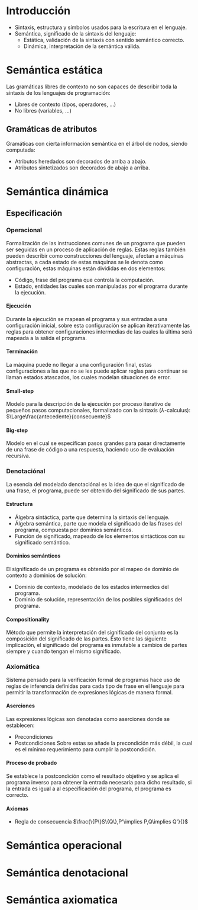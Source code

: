 # Introducción
- Sintaxis, estructura y símbolos usados para la escritura en el lenguaje.
- Semántica, significado de la sintaxis del lenguaje:
	- Estática, validación de la sintaxis con sentido semántico correcto.
	- Dinámica, interpretación de la semántica válida.
# Semántica estática
Las gramáticas libres de contexto no son capaces de describir toda la sintaxis de los lenguajes de programación: 
- Libres de contexto (tipos, operadores, ...)
- No libres (variables, ...)
## Gramáticas de atributos
Gramáticas con cierta información semántica en el árbol de nodos, siendo computada:
- Atributos heredados son decorados de arriba a abajo.
- Atributos sintetizados son decorados de abajo a arriba.
# Semántica dinámica
## Especificación
### Operacional
Formalización de las instrucciones comunes de un programa que pueden ser seguidas en un proceso de aplicación de reglas.  Estas reglas también pueden describir como construcciones del lenguaje, afectan a máquinas abstractas, a cada estado de estas máquinas se le denota como configuración, estas máquinas están divididas en dos elementos:
- Código, frase del programa que controla la computación.
- Estado, entidades las cuales son manipuladas por el programa durante la ejecución.
#### Ejecución
Durante la ejecución se mapean el programa y sus entradas a una configuración inicial, sobre esta configuración se aplican iterativamente las reglas para obtener configuraciones intermedias de las cuales la última será mapeada a la salida el programa.
#### Terminación
La máquina puede no llegar a una configuración final, estas configuraciones a las que no se les puede aplicar reglas para continuar se llaman estados atascados, los cuales modelan situaciones de error.
#### Small-step
Modelo para la descripción de la ejecución por proceso iterativo de pequeños pasos computacionales, formalizado con la sintaxis ($\lambda$-calculus):
$\Large\frac{antecedente}{consecuente}$
#### Big-step
Modelo en el cual se especifican pasos grandes para pasar directamente de una frase de código a una respuesta, haciendo uso de evaluación recursiva.
### Denotaciónal
La esencia del modelado denotaciónal es la idea de que el significado de una frase, el programa, puede ser obtenido del significado de sus partes.
#### Estructura
- Álgebra sintáctica, parte que determina la sintaxis del lenguaje.
- Álgebra semántica, parte que modela el significado de las frases del programa, compuesta por dominios semánticos.
- Función de significado, mapeado de los elementos sintácticos con su significado semántico.
#### Dominios semánticos
El significado de un programa es obtenido por el mapeo de dominio de contexto a dominios de solución:
- Dominio de contexto, modelado de los estados intermedios del programa.
- Dominio de solución, representación de los posibles significados del programa.
#### Compositionality
Método que permite la interpretación del significado del conjunto es la composición del significado de las partes. Esto tiene las siguiente implicación, el significado del programa es inmutable a cambios de partes siempre y cuando tengan el mismo significado.
### Axiomática
Sistema pensado para la verificación formal de programas hace uso de reglas de inferencia definidas para cada tipo de frase en el lenguaje para permitir la transformación de expresiones lógicas de manera formal.
#### Aserciones
Las expresiones lógicas son denotadas como aserciones donde se establecen:
- Precondiciones
- Postcondiciones
Sobre estas se añade la precondición más débil, la cual es el mínimo requerimiento para cumplir la postcondición.
#### Proceso de probado
Se establece la postcondición como el resultado objetivo y se aplica el programa inverso para obtener la entrada necesaria para dicho resultado, si la entrada es igual a al especificación del programa, el programa es correcto.
#### Axiomas
- Regla de consecuencia $\frac{\{P\}S\{Q\},P'\implies P,Q\implies Q'}{}$
# Semántica operacional
# Semántica denotacional
# Semántica axiomatica